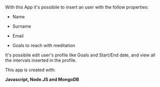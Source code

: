 With this App it's possibile to insert an user with the follow properties:

- Name

- Surname

- Email

- Goals to reach with meditation



It's possibile edit user's profile like Goals and Start/End date, and view all the intervals inserted in the profile.


This app is created with: 


__Javascript, Node.JS and MongoDB__
